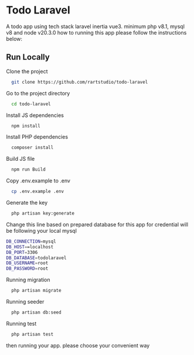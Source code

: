 # Todo Laravel

A todo app using tech stack laravel inertia vue3. minimum php v8.1, mysql v8 and node v20.3.0 how to running this app please follow the instructions below:

## Run Locally

Clone the project

```bash
  git clone https://github.com/rartstudio/todo-laravel
```

Go to the project directory

```bash
  cd todo-laravel
```

Install JS dependencies

```bash
  npm install
```

Install PHP dependencies

```bash
  composer install
```

Build JS file

```bash
  npm run Build
```

Copy .env.example to .env

```bash
  cp .env.example .env
```

Generate the key

```bash
  php artisan key:generate
```

Change this line based on prepared database for this app for credential will be following your local mysql

```bash
DB_CONNECTION=mysql
DB_HOST==localhost
DB_PORT=3306
DB_DATABASE=todolaravel
DB_USERNAME=root
DB_PASSWORD=root
```

Running migration

```bash
  php artisan migrate
```

Running seeder

```bash
  php artisan db:seed
```

Running test

```bash
  php artisan test
```

then running your app. please choose your convenient way
